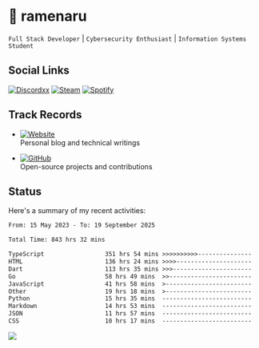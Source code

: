 # 🍜 ramenaru

`Full Stack Developer` | `Cybersecurity Enthusiast` | `Information Systems Student`

## Social Links
[![Discordxx](https://img.shields.io/badge/Discord-7289da?style=flat&logo=discord&logoColor=white)](https://discordapp.com/users/503291004200157185)
[![Steam](https://img.shields.io/badge/Steam-1b2838?style=flat&logo=steam&logoColor=white)](https://steamcommunity.com/id/ramenaru)
[![Spotify](https://img.shields.io/badge/Spotify-1ED760?logo=spotify&logoColor=white)](https://open.spotify.com/user/zehfiusachi8zilte5bqkjl2l)

## Track Records
- [![Website](https://img.shields.io/badge/Websites-FF7139?style=for-the-badge&logo=ghost&logoColor=white)](https://ramenaru.me)  
  Personal blog and technical writings

- [![GitHub](https://img.shields.io/badge/Github_Projects-181717?style=for-the-badge&logo=github&logoColor=white)](https://github.com/ramenaru)  
  Open-source projects and contributions

## Status

Here's a summary of my recent activities:

<!--START_SECTION:waka-->

```txt
From: 15 May 2023 - To: 19 September 2025

Total Time: 843 hrs 32 mins

TypeScript                 351 hrs 54 mins >>>>>>>>>>---------------   41.72 %
HTML                       136 hrs 24 mins >>>>---------------------   16.17 %
Dart                       113 hrs 35 mins >>>----------------------   13.47 %
Go                         58 hrs 49 mins  >>-----------------------   06.97 %
JavaScript                 41 hrs 58 mins  >------------------------   04.98 %
Other                      19 hrs 18 mins  >------------------------   02.29 %
Python                     15 hrs 35 mins  -------------------------   01.85 %
Markdown                   14 hrs 53 mins  -------------------------   01.77 %
JSON                       11 hrs 57 mins  -------------------------   01.42 %
CSS                        10 hrs 17 mins  -------------------------   01.22 %
```

<!--END_SECTION:waka-->

<img src="https://github-readme-activity-graph-fjqz177.vercel.app/graph?username=ramenaru&theme=xcode"/>

